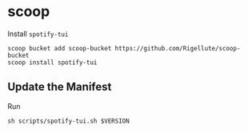 # scoop

Install `spotify-tui`

```
scoop bucket add scoop-bucket https://github.com/Rigellute/scoop-bucket
scoop install spotify-tui
```

## Update the Manifest

Run

```
sh scripts/spotify-tui.sh $VERSION
```
